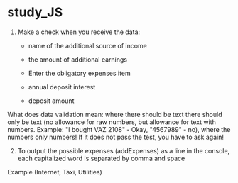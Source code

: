 # study_JS

1) Make a check when you receive the data:

   - name of the additional source of income

   - the amount of additional earnings

   - Enter the obligatory expenses item

   - annual deposit interest

   - deposit amount



What does data validation mean: where there should be text there should only be text (no allowance for raw numbers, but allowance for text with numbers. Example: "I bought VAZ 2108" - Okay, "4567989" - no), where the numbers only numbers! 
If it does not pass the test, you have to ask again!





2) To output the possible expenses (addExpenses) as a line in the console, each capitalized word is separated by comma and space

Example (Internet, Taxi, Utilities)
